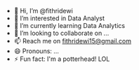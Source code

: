 - 👋 Hi, I’m @fithridewi
- 👀 I’m interested in Data Analyst
- 🌱 I’m currently learning Data Analytics
- 💞️ I’m looking to collaborate on ...
- 📫 Reach me on fithridewi15@gmail.com
- 😄 Pronouns: ...
- ⚡ Fun fact: I'm a potterhead! LOL

<!---
fithridewi/fithridewi is a ✨ special ✨ repository because its `README.md` (this file) appears on your GitHub profile.
You can click the Preview link to take a look at your changes.
--->
